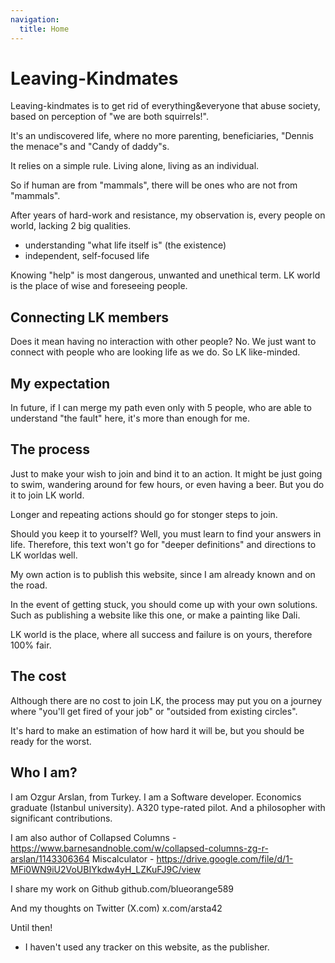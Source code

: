 ```yaml
---
navigation:
  title: Home
---
```


# Leaving-Kindmates

Leaving-kindmates is to get rid of everything&everyone that abuse society, based on perception of "we are both squirrels!".

It's an undiscovered life, where no more parenting, beneficiaries, "Dennis the menace"s and "Candy of daddy"s.

It relies on a simple rule.
Living alone, living as an individual.

So if human are from "mammals", there will be ones who are not from "mammals".

After years of hard-work and resistance, my observation is, every people on world, lacking 2 big qualities.
 - understanding "what life itself is" (the existence)
 - independent, self-focused life

Knowing "help" is most dangerous, unwanted and unethical term. LK world is the place of wise and foreseeing people.

## Connecting LK members
Does it mean having no interaction with other people? No.
We just want to connect with people who are looking life as we do. So LK like-minded.

## My expectation
In future, if I can merge my path even only with 5 people, who are able to understand "the fault" here, it's more than enough for me.

## The process
Just to make your wish to join and bind it to an action. It might be just going to swim, wandering around for few hours, or even having a beer. But you do it to join LK world.

Longer and repeating actions should go for stonger steps to join.

Should you keep it to yourself?
Well, you must learn to find your answers in life. Therefore, this text won't go for "deeper definitions" and directions to LK worldas well.

My own action is to publish this website, since I am already known and on the road.

In the event of getting stuck, you should come up with your own solutions. Such as publishing a website like this one, or make a painting like Dali.

LK world is the place, where all success and failure is on yours, therefore 100% fair.

## The cost
Although there are no cost to join LK, the process may put you on a journey where "you'll get fired of your job" or "outsided from existing circles".

It's hard to make an estimation of how hard it will be, but you should be ready for the worst.


## Who I am?
I am Ozgur Arslan, from Turkey.
I am a Software developer. 
Economics graduate (Istanbul university). 
A320 type-rated pilot.
And a philosopher with significant contributions.

I am also author of
Collapsed Columns - https://www.barnesandnoble.com/w/collapsed-columns-zg-r-arslan/1143306364
Miscalculator - https://drive.google.com/file/d/1-MFi0WN9iU2VoUBIYkdw4yH_LZKuFJ9C/view

I share my work on Github
github.com/blueorange589

And my thoughts on Twitter (X.com)
x.com/arsta42


Until then!


* I haven't used any tracker on this website, as the publisher.
